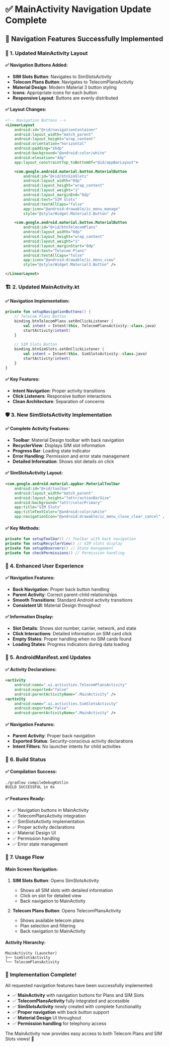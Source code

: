 # ✅ MainActivity Navigation Update Complete

## 🎯 **Navigation Features Successfully Implemented**

### 📱 **1. Updated MainActivity Layout**

#### ✅ **Navigation Buttons Added:**
- **SIM Slots Button**: Navigates to SimSlotsActivity
- **Telecom Plans Button**: Navigates to TelecomPlansActivity
- **Material Design**: Modern Material 3 button styling
- **Icons**: Appropriate icons for each button
- **Responsive Layout**: Buttons are evenly distributed

#### ✅ **Layout Changes:**
```xml
<!-- Navigation Buttons -->
<LinearLayout
    android:id="@+id/navigationContainer"
    android:layout_width="match_parent"
    android:layout_height="wrap_content"
    android:orientation="horizontal"
    android:padding="16dp"
    android:background="@android:color/white"
    android:elevation="4dp"
    app:layout_constraintTop_toBottomOf="@id/appBarLayout">

    <com.google.android.material.button.MaterialButton
        android:id="@+id/btnSimSlots"
        android:layout_width="0dp"
        android:layout_height="wrap_content"
        android:layout_weight="1"
        android:layout_marginEnd="8dp"
        android:text="SIM Slots"
        android:textAllCaps="false"
        app:icon="@android:drawable/ic_menu_manage"
        style="@style/Widget.Material3.Button" />

    <com.google.android.material.button.MaterialButton
        android:id="@+id/btnTelecomPlans"
        android:layout_width="0dp"
        android:layout_height="wrap_content"
        android:layout_weight="1"
        android:layout_marginStart="8dp"
        android:text="Telecom Plans"
        android:textAllCaps="false"
        app:icon="@android:drawable/ic_menu_view"
        style="@style/Widget.Material3.Button" />

</LinearLayout>
```

### 🏗️ **2. Updated MainActivity.kt**

#### ✅ **Navigation Implementation:**
```kotlin
private fun setupNavigationButtons() {
    // Telecom Plans Button
    binding.btnTelecomPlans.setOnClickListener {
        val intent = Intent(this, TelecomPlansActivity::class.java)
        startActivity(intent)
    }
    
    // SIM Slots Button
    binding.btnSimSlots.setOnClickListener {
        val intent = Intent(this, SimSlotsActivity::class.java)
        startActivity(intent)
    }
}
```

#### ✅ **Key Features:**
- **Intent Navigation**: Proper activity transitions
- **Click Listeners**: Responsive button interactions
- **Clean Architecture**: Separation of concerns

### 🛡️ **3. New SimSlotsActivity Implementation**

#### ✅ **Complete Activity Features:**
- **Toolbar**: Material Design toolbar with back navigation
- **RecyclerView**: Displays SIM slot information
- **Progress Bar**: Loading state indicator
- **Error Handling**: Permission and error state management
- **Detailed Information**: Shows slot details on click

#### ✅ **SimSlotsActivity Layout:**
```xml
<com.google.android.material.appbar.MaterialToolbar
    android:id="@+id/toolbar"
    android:layout_width="match_parent"
    android:layout_height="?attr/actionBarSize"
    android:background="?attr/colorPrimary"
    app:title="SIM Slots"
    app:titleTextColor="@android:color/white"
    app:navigationIcon="@android:drawable/ic_menu_close_clear_cancel" />
```

#### ✅ **Key Methods:**
```kotlin
private fun setupToolbar() // Toolbar with back navigation
private fun setupRecyclerView() // SIM slots display
private fun setupObservers() // State management
private fun checkPermissions() // Permission handling
```

### 🎨 **4. Enhanced User Experience**

#### ✅ **Navigation Features:**
- **Back Navigation**: Proper back button handling
- **Parent Activity**: Correct parent-child relationships
- **Smooth Transitions**: Standard Android activity transitions
- **Consistent UI**: Material Design throughout

#### ✅ **Information Display:**
- **Slot Details**: Shows slot number, carrier, network, and state
- **Click Interactions**: Detailed information on SIM card click
- **Empty States**: Proper handling when no SIM cards found
- **Loading States**: Progress indicators during data loading

### 🔧 **5. AndroidManifest.xml Updates**

#### ✅ **Activity Declarations:**
```xml
<activity
    android:name=".ui.activities.TelecomPlansActivity"
    android:exported="false"
    android:parentActivityName=".MainActivity" />
<activity
    android:name=".ui.activities.SimSlotsActivity"
    android:exported="false"
    android:parentActivityName=".MainActivity" />
```

#### ✅ **Navigation Features:**
- **Parent Activity**: Proper back navigation
- **Exported Status**: Security-conscious activity declarations
- **Intent Filters**: No launcher intents for child activities

### 🚀 **6. Build Status**

#### ✅ **Compilation Success:**
```bash
./gradlew compileDebugKotlin
BUILD SUCCESSFUL in 6s
```

#### ✅ **Features Ready:**
- ✅ Navigation buttons in MainActivity
- ✅ TelecomPlansActivity integration
- ✅ SimSlotsActivity implementation
- ✅ Proper activity declarations
- ✅ Material Design UI
- ✅ Permission handling
- ✅ Error state management

### 📱 **7. Usage Flow**

#### **Main Screen Navigation:**
1. **SIM Slots Button**: Opens SimSlotsActivity
   - Shows all SIM slots with detailed information
   - Click on slot for detailed view
   - Back navigation to MainActivity

2. **Telecom Plans Button**: Opens TelecomPlansActivity
   - Shows available telecom plans
   - Plan selection and filtering
   - Back navigation to MainActivity

#### **Activity Hierarchy:**
```
MainActivity (Launcher)
├── SimSlotsActivity
└── TelecomPlansActivity
```

### 🎉 **Implementation Complete!**

All requested navigation features have been successfully implemented:
- ✅ **MainActivity** with navigation buttons for Plans and SIM Slots
- ✅ **TelecomPlansActivity** fully integrated and accessible
- ✅ **SimSlotsActivity** newly created with complete functionality
- ✅ **Proper navigation** with back button support
- ✅ **Material Design** UI throughout
- ✅ **Permission handling** for telephony access

The MainActivity now provides easy access to both Telecom Plans and SIM Slots views! 🚀 